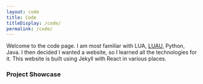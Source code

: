 ```yaml
---
layout: code
title: Code
titleDisplay: /code/
permalink: /code/
---
```

Welcome to the code page. I am most familiar with LUA, <a href="https://roblox.github.io/luau/" title="Further Reading on LUAU">LUAU</a>, Python, Java.
I then decided I wanted a website, so I learned all the technologies for it. This website is built using Jekyll with React in various places.


<h3> Project Showcase </h3>